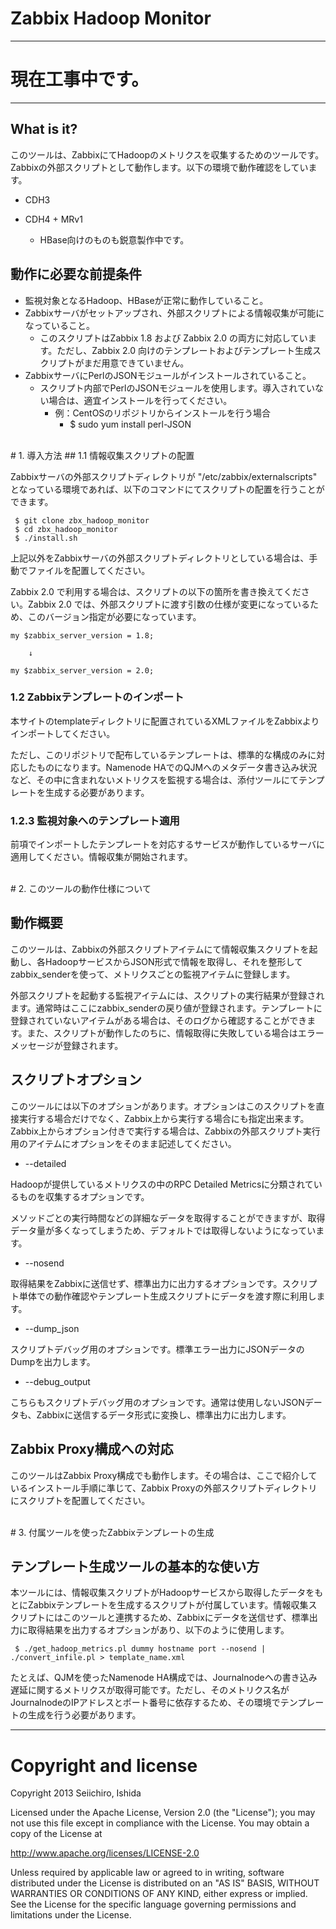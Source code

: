 Zabbix Hadoop Monitor
=====================

------

# 現在工事中です。

------

## What is it?

このツールは、ZabbixにてHadoopのメトリクスを収集するためのツールです。Zabbixの外部スクリプトとして動作します。以下の環境で動作確認をしています。

* CDH3
* CDH4 + MRv1

    * HBase向けのものも鋭意製作中です。


## 動作に必要な前提条件

* 監視対象となるHadoop、HBaseが正常に動作していること。
* Zabbixサーバがセットアップされ、外部スクリプトによる情報収集が可能になっていること。
    * このスクリプトはZabbix 1.8 および Zabbix 2.0 の両方に対応しています。ただし、Zabbix 2.0 向けのテンプレートおよびテンプレート生成スクリプトがまだ用意できていません。
* ZabbixサーバにPerlのJSONモジュールがインストールされていること。
    * スクリプト内部でPerlのJSONモジュールを使用します。導入されていない場合は、適宜インストールを行ってください。
        * 例：CentOSのリポジトリからインストールを行う場合
            * $ sudo yum install perl-JSON

<br>
# 1. 導入方法
## 1.1 情報収集スクリプトの配置 

Zabbixサーバの外部スクリプトディレクトリが "/etc/zabbix/externalscripts" となっている環境であれば、以下のコマンドにてスクリプトの配置を行うことができます。

```
 $ git clone zbx_hadoop_monitor
 $ cd zbx_hadoop_monitor
 $ ./install.sh
```

上記以外をZabbixサーバの外部スクリプトディレクトリとしている場合は、手動でファイルを配置してください。

Zabbix 2.0 で利用する場合は、スクリプトの以下の箇所を書き換えてください。Zabbix 2.0 では、外部スクリプトに渡す引数の仕様が変更になっているため、このバージョン指定が必要になっています。

    my $zabbix_server_version = 1.8;

        ↓

    my $zabbix_server_version = 2.0;


### 1.2 Zabbixテンプレートのインポート

本サイトのtemplateディレクトリに配置されているXMLファイルをZabbixよりインポートしてください。

ただし、このリポジトリで配布しているテンプレートは、標準的な構成のみに対応したものになります。Namenode HAでのQJMへのメタデータ書き込み状況など、その中に含まれないメトリクスを監視する場合は、添付ツールにてテンプレートを生成する必要があります。


### 1.2.3 監視対象へのテンプレート適用

前項でインポートしたテンプレートを対応するサービスが動作しているサーバに適用してください。情報収集が開始されます。


<br>
# 2. このツールの動作仕様について

## 動作概要
このツールは、Zabbixの外部スクリプトアイテムにて情報収集スクリプトを起動し、各HadoopサービスからJSON形式で情報を取得し、それを整形してzabbix\_senderを使って、メトリクスごとの監視アイテムに登録します。

外部スクリプトを起動する監視アイテムには、スクリプトの実行結果が登録されます。通常時はここにzabbix\_senderの戻り値が登録されます。テンプレートに登録されていないアイテムがある場合は、そのログから確認することができます。また、スクリプトが動作したのちに、情報取得に失敗している場合はエラーメッセージが登録されます。


## スクリプトオプション
このツールには以下のオプションがあります。オプションはこのスクリプトを直接実行する場合だけでなく、Zabbix上から実行する場合にも指定出来ます。Zabbix上からオプション付きで実行する場合は、Zabbixの外部スクリプト実行用のアイテムにオプションをそのまま記述してください。

* --detailed

Hadoopが提供しているメトリクスの中のRPC Detailed Metricsに分類されているものを収集するオプションです。

メソッドごとの実行時間などの詳細なデータを取得することができますが、取得データ量が多くなってしまうため、デフォルトでは取得しないようになっています。

* --nosend

取得結果をZabbixに送信せず、標準出力に出力するオプションです。スクリプト単体での動作確認やテンプレート生成スクリプトにデータを渡す際に利用します。

* --dump_json

スクリプトデバッグ用のオプションです。標準エラー出力にJSONデータのDumpを出力します。

* --debug_output

こちらもスクリプトデバッグ用のオプションです。通常は使用しないJSONデータも、Zabbixに送信するデータ形式に変換し、標準出力に出力します。

## Zabbix Proxy構成への対応
このツールはZabbix Proxy構成でも動作します。その場合は、ここで紹介しているインストール手順に準じて、Zabbix Proxyの外部スクリプトディレクトリにスクリプトを配置してください。

<br>
# 3. 付属ツールを使ったZabbixテンプレートの生成

## テンプレート生成ツールの基本的な使い方

本ツールには、情報収集スクリプトがHadoopサービスから取得したデータをもとにZabbixテンプレートを生成するスクリプトが付属しています。情報収集スクリプトにはこのツールと連携するため、Zabbixにデータを送信せず、標準出力に取得結果を出力するオプションがあり、以下のように使用します。

```
 $ ./get_hadoop_metrics.pl dummy hostname port --nosend | ./convert_infile.pl > template_name.xml
```

たとえば、QJMを使ったNamenode HA構成では、Journalnodeへの書き込み遅延に関するメトリクスが取得可能です。ただし、そのメトリクス名がJournalnodeのIPアドレスとポート番号に依存するため、その環境でテンプレートの生成を行う必要があります。


----
# Copyright and license

Copyright 2013 Seiichiro, Ishida

Licensed under the Apache License, Version 2.0 (the "License");
you may not use this file except in compliance with the License.
You may obtain a copy of the License at

http://www.apache.org/licenses/LICENSE-2.0

Unless required by applicable law or agreed to in writing, software
distributed under the License is distributed on an "AS IS" BASIS,
WITHOUT WARRANTIES OR CONDITIONS OF ANY KIND, either express or implied.
See the License for the specific language governing permissions and
limitations under the License.
